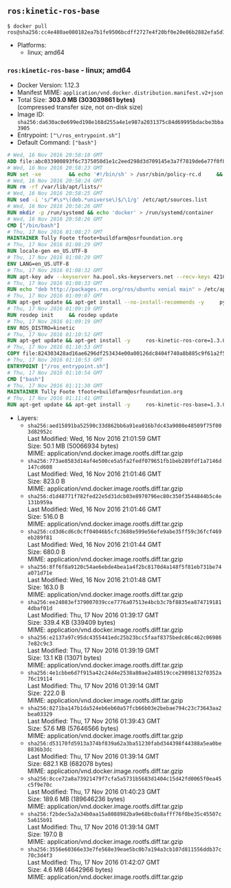 ## `ros:kinetic-ros-base`

```console
$ docker pull ros@sha256:cc4e480ae080182ea7b1fe9506bcdff2727e4f20bf0e20e86b2882efa5d1907e
```

-	Platforms:
	-	linux; amd64

### `ros:kinetic-ros-base` - linux; amd64

-	Docker Version: 1.12.3
-	Manifest MIME: `application/vnd.docker.distribution.manifest.v2+json`
-	Total Size: **303.0 MB (303039861 bytes)**  
	(compressed transfer size, not on-disk size)
-	Image ID: `sha256:da630ac0e699ed198e168d255a4e1e987a2031375c84d69995bdacbe3bba3905`
-	Entrypoint: `["\/ros_entrypoint.sh"]`
-	Default Command: `["bash"]`

```dockerfile
# Wed, 16 Nov 2016 20:58:18 GMT
ADD file:abc033900893f6c7375050d1e1c2eed298d3d709145e3a7f7819de6e77f0f835 in / 
# Wed, 16 Nov 2016 20:58:23 GMT
RUN set -xe 		&& echo '#!/bin/sh' > /usr/sbin/policy-rc.d 	&& echo 'exit 101' >> /usr/sbin/policy-rc.d 	&& chmod +x /usr/sbin/policy-rc.d 		&& dpkg-divert --local --rename --add /sbin/initctl 	&& cp -a /usr/sbin/policy-rc.d /sbin/initctl 	&& sed -i 's/^exit.*/exit 0/' /sbin/initctl 		&& echo 'force-unsafe-io' > /etc/dpkg/dpkg.cfg.d/docker-apt-speedup 		&& echo 'DPkg::Post-Invoke { "rm -f /var/cache/apt/archives/*.deb /var/cache/apt/archives/partial/*.deb /var/cache/apt/*.bin || true"; };' > /etc/apt/apt.conf.d/docker-clean 	&& echo 'APT::Update::Post-Invoke { "rm -f /var/cache/apt/archives/*.deb /var/cache/apt/archives/partial/*.deb /var/cache/apt/*.bin || true"; };' >> /etc/apt/apt.conf.d/docker-clean 	&& echo 'Dir::Cache::pkgcache ""; Dir::Cache::srcpkgcache "";' >> /etc/apt/apt.conf.d/docker-clean 		&& echo 'Acquire::Languages "none";' > /etc/apt/apt.conf.d/docker-no-languages 		&& echo 'Acquire::GzipIndexes "true"; Acquire::CompressionTypes::Order:: "gz";' > /etc/apt/apt.conf.d/docker-gzip-indexes 		&& echo 'Apt::AutoRemove::SuggestsImportant "false";' > /etc/apt/apt.conf.d/docker-autoremove-suggests
# Wed, 16 Nov 2016 20:58:24 GMT
RUN rm -rf /var/lib/apt/lists/*
# Wed, 16 Nov 2016 20:58:25 GMT
RUN sed -i 's/^#\s*\(deb.*universe\)$/\1/g' /etc/apt/sources.list
# Wed, 16 Nov 2016 20:58:26 GMT
RUN mkdir -p /run/systemd && echo 'docker' > /run/systemd/container
# Wed, 16 Nov 2016 20:58:26 GMT
CMD ["/bin/bash"]
# Thu, 17 Nov 2016 01:08:27 GMT
MAINTAINER Tully Foote tfoote+buildfarm@osrfoundation.org
# Thu, 17 Nov 2016 01:08:29 GMT
RUN locale-gen en_US.UTF-8
# Thu, 17 Nov 2016 01:08:29 GMT
ENV LANG=en_US.UTF-8
# Thu, 17 Nov 2016 01:08:32 GMT
RUN apt-key adv --keyserver ha.pool.sks-keyservers.net --recv-keys 421C365BD9FF1F717815A3895523BAEEB01FA116
# Thu, 17 Nov 2016 01:08:33 GMT
RUN echo "deb http://packages.ros.org/ros/ubuntu xenial main" > /etc/apt/sources.list.d/ros-latest.list
# Thu, 17 Nov 2016 01:09:07 GMT
RUN apt-get update && apt-get install --no-install-recommends -y     python-rosdep     python-rosinstall     python-vcstools     && rm -rf /var/lib/apt/lists/*
# Thu, 17 Nov 2016 01:09:19 GMT
RUN rosdep init     && rosdep update
# Thu, 17 Nov 2016 01:09:19 GMT
ENV ROS_DISTRO=kinetic
# Thu, 17 Nov 2016 01:10:52 GMT
RUN apt-get update && apt-get install -y     ros-kinetic-ros-core=1.3.0-0*     && rm -rf /var/lib/apt/lists/*
# Thu, 17 Nov 2016 01:10:53 GMT
COPY file:824303428ad16ae6296df253434e00a00126dc8404f740a8b885c9f61a2f5fcb in / 
# Thu, 17 Nov 2016 01:10:53 GMT
ENTRYPOINT ["/ros_entrypoint.sh"]
# Thu, 17 Nov 2016 01:10:54 GMT
CMD ["bash"]
# Thu, 17 Nov 2016 01:11:30 GMT
MAINTAINER Tully Foote tfoote+buildfarm@osrfoundation.org
# Thu, 17 Nov 2016 01:11:41 GMT
RUN apt-get update && apt-get install -y     ros-kinetic-ros-base=1.3.0-0*     && rm -rf /var/lib/apt/lists/*
```

-	Layers:
	-	`sha256:aed15891ba52590c33d862bb6a91ea016b7dc43a9080e48509f75f003d82952c`  
		Last Modified: Wed, 16 Nov 2016 21:01:59 GMT  
		Size: 50.1 MB (50066934 bytes)  
		MIME: application/vnd.docker.image.rootfs.diff.tar.gzip
	-	`sha256:773ae8583d14af4e500ce5a5fa2fedf079651fb1beb289fdf1a7146d147cd608`  
		Last Modified: Wed, 16 Nov 2016 21:01:46 GMT  
		Size: 823.0 B  
		MIME: application/vnd.docker.image.rootfs.diff.tar.gzip
	-	`sha256:d1d48771f782fed22e5d31dcb03e8970796ec80c350f3544844b5c4e131b959a`  
		Last Modified: Wed, 16 Nov 2016 21:01:46 GMT  
		Size: 516.0 B  
		MIME: application/vnd.docker.image.rootfs.diff.tar.gzip
	-	`sha256:cd3d6cd6c0cff04046b5cfc3688e599e56efe9abe35ff59c36fcf469eb289f81`  
		Last Modified: Wed, 16 Nov 2016 21:01:44 GMT  
		Size: 680.0 B  
		MIME: application/vnd.docker.image.rootfs.diff.tar.gzip
	-	`sha256:8ff6f8a9120c54ae6ebde4bea1a4f2bc8170d4a148f5f81eb731be74a071d71e`  
		Last Modified: Wed, 16 Nov 2016 21:01:48 GMT  
		Size: 163.0 B  
		MIME: application/vnd.docker.image.rootfs.diff.tar.gzip
	-	`sha256:ee24083ef379007039cce7776a07513e4bcb3c7bf8835ea8747191814dbaf01d`  
		Last Modified: Thu, 17 Nov 2016 01:39:17 GMT  
		Size: 339.4 KB (339409 bytes)  
		MIME: application/vnd.docker.image.rootfs.diff.tar.gzip
	-	`sha256:e2137a97c95dc4355441edc25b23bcc5faaf8375bedc86c462c069867e82c9c3`  
		Last Modified: Thu, 17 Nov 2016 01:39:19 GMT  
		Size: 13.1 KB (13071 bytes)  
		MIME: application/vnd.docker.image.rootfs.diff.tar.gzip
	-	`sha256:4e1cbbe6d7f915a42c24d4e2538a80ae2a48519cce29898132f0352a76c19114`  
		Last Modified: Thu, 17 Nov 2016 01:39:14 GMT  
		Size: 222.0 B  
		MIME: application/vnd.docker.image.rootfs.diff.tar.gzip
	-	`sha256:8271ba147b1da524eb6eb60a57fcb66b03e2bebae794c23c73643aa2bea03329`  
		Last Modified: Thu, 17 Nov 2016 01:39:43 GMT  
		Size: 57.6 MB (57646566 bytes)  
		MIME: application/vnd.docker.image.rootfs.diff.tar.gzip
	-	`sha256:d53170fd5913a374bf839a62a3ba51230fabd344398f44388a5ea0be8836b3dc`  
		Last Modified: Thu, 17 Nov 2016 01:39:14 GMT  
		Size: 682.1 KB (682078 bytes)  
		MIME: application/vnd.docker.image.rootfs.diff.tar.gzip
	-	`sha256:8cce72a8a73921479f7cfa5a5731b5683d1404c15d42fd0065f0ea45c5f9e70c`  
		Last Modified: Thu, 17 Nov 2016 01:40:23 GMT  
		Size: 189.6 MB (189646236 bytes)  
		MIME: application/vnd.docker.image.rootfs.diff.tar.gzip
	-	`sha256:f2bdec5a2a34b0aa15a8088982ba9e68bc0a8afff76f0be35c45507c5a615b91`  
		Last Modified: Thu, 17 Nov 2016 01:39:14 GMT  
		Size: 197.0 B  
		MIME: application/vnd.docker.image.rootfs.diff.tar.gzip
	-	`sha256:3556e60366e33e7fe568e39eae5bc0b7a194a3cb107d811556ddb37c70c3d4f3`  
		Last Modified: Thu, 17 Nov 2016 01:42:07 GMT  
		Size: 4.6 MB (4642966 bytes)  
		MIME: application/vnd.docker.image.rootfs.diff.tar.gzip
